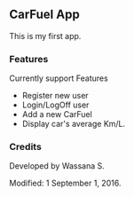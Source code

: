 ## CarFuel App

This is my first app.

### Features

Currently support Features

* Register new user
* Login/LogOff user
* Add a new CarFuel
* Display car's average Km/L.

### Credits

Developed by Wassana S.

Modified: 1 September 1, 2016.